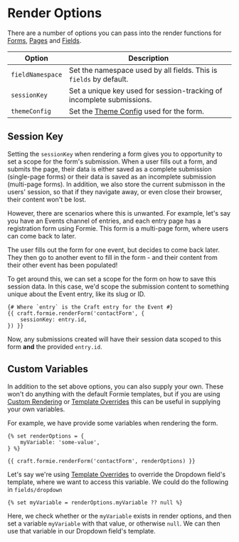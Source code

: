 # Render Options
There are a number of options you can pass into the render functions for [Forms](docs:template-guides/rendering-forms), [Pages](docs:template-guides/rendering-pages) and [Fields](docs:template-guides/rendering-fields).

Option | Description
--- | ---
`fieldNamespace` | Set the namespace used by all fields. This is `fields` by default.
`sessionKey` | Set a unique key used for session-tracking of incomplete submissions.
`themeConfig` | Set the [Theme Config](docs:theming/theme-config) used for the form.

## Session Key
Setting the `sessionKey` when rendering a form gives you to opportunity to set a scope for the form's submission. When a user fills out a form, and submits the page, their data is either saved as a complete submission (single-page forms) or their data is saved as an incomplete submission (multi-page forms). In addition, we also store the current submisson in the users' session, so that if they navigate away, or even close their browser, their content won't be lost.

However, there are scenarios where this is unwanted. For example, let's say you have an Events channel of entries, and each entry page has a registration form using Formie. This form is a multi-page form, where users can come back to later.

The user fills out the form for one event, but decides to come back later. They then go to another event to fill in the form - and their content from their other event has been populated!

To get around this, we can set a scope for the form on how to save this session data. In this case, we'd scope the submission content to something unique about the Event entry, like its slug or ID.

```twig
{# Where `entry` is the Craft entry for the Event #}
{{ craft.formie.renderForm('contactForm', {
    sessionKey: entry.id,
}) }}
```

Now, any submissions created will have their session data scoped to this form **and** the provided `entry.id`.

## Custom Variables
In addition to the set above options, you can also supply your own. These won't do anything with the default Formie templates, but if you are using [Custom Rendering](docs:theming/custom-rendering) or [Template Overrides](docs:theming/template-overrides) this can be useful in supplying your own variables.

For example, we have provide some variables when rendering the form.

```twig
{% set renderOptions = {
    myVariable: 'some-value',
} %}

{{ craft.formie.renderForm('contactForm', renderOptions) }}
```

Let's say we're using [Template Overrides](docs:theming/template-overrides) to override the Dropdown field's template, where we want to access this variable. We could do the following in `fields/dropdown`

```twig
{% set myVariable = renderOptions.myVariable ?? null %}
```

Here, we check whether or the `myVariable` exists in render options, and then set a variable `myVariable` with that value, or otherwise `null`. We can then use that variable in our Dropdown field's template.